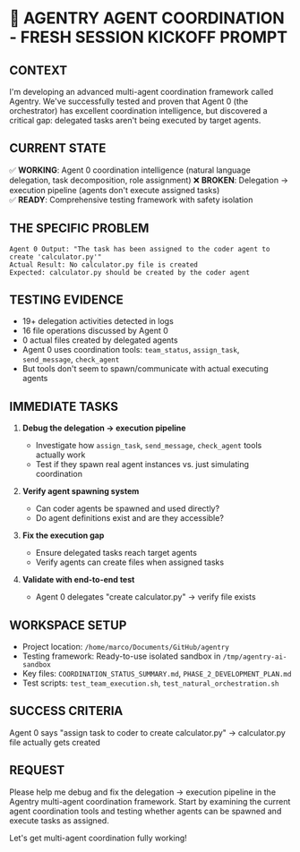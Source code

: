 # 🚀 AGENTRY AGENT COORDINATION - FRESH SESSION KICKOFF PROMPT

## **CONTEXT**
I'm developing an advanced multi-agent coordination framework called Agentry. We've successfully tested and proven that Agent 0 (the orchestrator) has excellent coordination intelligence, but discovered a critical gap: delegated tasks aren't being executed by target agents.

## **CURRENT STATE**
✅ **WORKING**: Agent 0 coordination intelligence (natural language delegation, task decomposition, role assignment)
❌ **BROKEN**: Delegation → execution pipeline (agents don't execute assigned tasks)  
✅ **READY**: Comprehensive testing framework with safety isolation

## **THE SPECIFIC PROBLEM**
```
Agent 0 Output: "The task has been assigned to the coder agent to create 'calculator.py'"
Actual Result: No calculator.py file is created
Expected: calculator.py should be created by the coder agent
```

## **TESTING EVIDENCE**
- 19+ delegation activities detected in logs
- 16 file operations discussed by Agent 0
- 0 actual files created by delegated agents
- Agent 0 uses coordination tools: `team_status`, `assign_task`, `send_message`, `check_agent`
- But tools don't seem to spawn/communicate with actual executing agents

## **IMMEDIATE TASKS**
1. **Debug the delegation → execution pipeline**
   - Investigate how `assign_task`, `send_message`, `check_agent` tools actually work
   - Test if they spawn real agent instances vs. just simulating coordination
   
2. **Verify agent spawning system**
   - Can coder agents be spawned and used directly?
   - Do agent definitions exist and are they accessible?
   
3. **Fix the execution gap**
   - Ensure delegated tasks reach target agents
   - Verify agents can create files when assigned tasks
   
4. **Validate with end-to-end test**
   - Agent 0 delegates "create calculator.py" → verify file exists

## **WORKSPACE SETUP**
- Project location: `/home/marco/Documents/GitHub/agentry`
- Testing framework: Ready-to-use isolated sandbox in `/tmp/agentry-ai-sandbox`
- Key files: `COORDINATION_STATUS_SUMMARY.md`, `PHASE_2_DEVELOPMENT_PLAN.md`
- Test scripts: `test_team_execution.sh`, `test_natural_orchestration.sh`

## **SUCCESS CRITERIA**
Agent 0 says "assign task to coder to create calculator.py" → calculator.py file actually gets created

## **REQUEST**
Please help me debug and fix the delegation → execution pipeline in the Agentry multi-agent coordination framework. Start by examining the current agent coordination tools and testing whether agents can be spawned and execute tasks as assigned.

Let's get multi-agent coordination fully working!
